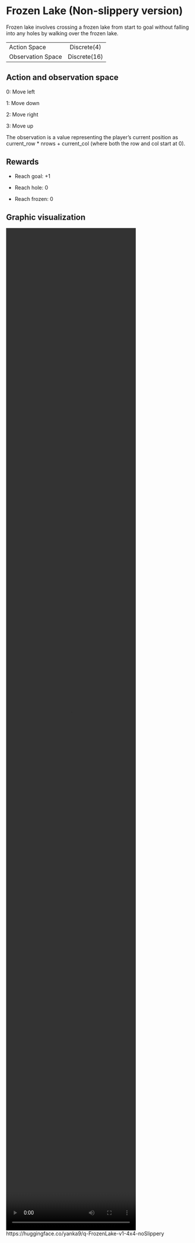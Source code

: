 # Frozen Lake (Non-slippery version)
Frozen lake involves crossing a frozen lake from start to goal without falling into any holes by walking over the frozen lake.

|  |    |
|:-----|:--------:|
| Action Space   | Discrete(4) |
| Observation Space   |  Discrete(16)  |

## Action and observation space
0: Move left

1: Move down

2: Move right

3: Move up

The observation is a value representing the player’s current position as current_row * nrows + current_col (where both the row and col start at 0).

## Rewards
- Reach goal: +1

- Reach hole: 0

- Reach frozen: 0

## Graphic visualization
<video width="70%" height="70%" controls>
  <source src="../frozen-video.mp4" type="video/mp4">
  Seu navegador não suporta a reprodução de vídeos.
</video>
https://huggingface.co/yanka9/q-FrozenLake-v1-4x4-noSlippery
